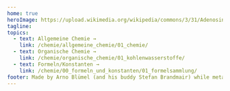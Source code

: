 ```yaml
---
home: true
heroImage: https://upload.wikimedia.org/wikipedia/commons/3/31/Adenosintriphosphat_protoniert.svg
tagline:
topics:
  - text: Allgemeine Chemie →
    link: /chemie/allgemeine_chemie/01_chemie/
  - text: Organische Chemie →
    link: /chemie/organische_chemie/01_kohlenwasserstoffe/
  - text: Formeln/Konstanten →
    link: /chemie/00_formeln_und_konstanten/01_formelsammlung/
footer: Made by Arno Blümel (and his buddy Stefan Brandmair) while metabolizing ATP
---
```

